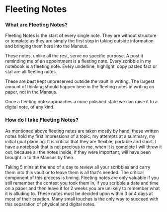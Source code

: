 # Fleeting Notes
### What are Fleeting Notes?

Fleeting Notes is the start of every single note. They are without structure or template as they are simply the first step in taking outside information and bringing them here into the Mansus.

These notes, unlike all the rest, serve no specific purpose. A post it reminding me of an appointment is a fleeting note. Every scribble in my notebook is a fleeting note. Every underline, highlight, copy pasted fact or stat are all fleeting notes.

These are best kept unpreserved outside the vault in writing. The largest amount of thinking should happen here in the fleeting notes in writing on paper, not in the Mansus.

Once a fleeting note approaches a more polished state we can raise it to a digital note, of any kind.
### How do I take Fleeting Notes?

As mentioned above fleeting notes are taken mostly by hand, these written notes hold my first impressions of a topic; my attempts at a summary, my initial goal planning. 
It is critical that they are flexible, portable and short. I have a notebook that is not precious to me, when it is complete I will throw it out, because all the notes inside, if they were important, will have been brought in to the Mansus by then.

Taking 5 mins at the end of a day to review all your scribbles and carry them into this vault or to leave them is all that's needed. The critical component of this process is timing. Fleeting notes are only valuable if you still remember the context you took them in, if you scribble a date and time on a paper and then leave it for 2 weeks you are unlikely to remember what it is alluding to. These notes must be decided upon within 3 or 4 days at most of their creation. Many small touches is the only way to succeed with this separation of physical and digital notes.